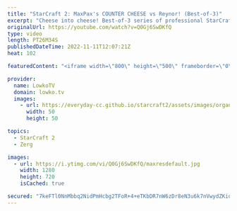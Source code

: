 ```yaml
---
title: "StarCraft 2: MaxPax's COUNTER CHEESE vs Reynor! (Best-of-3)"
excerpt: "Cheese into cheese! Best-of-3 series of professional StarCraft 2 between Reynor and MaxPax. This series was recently played during the Champion's Cup tournament and features a lot of unconventional build orders.  Support my work on Patreon: https://www.patreon.com/lowkotv Become a YouTube member: https://lowko.tv/join"
originalUrl: https://youtube.com/watch?v=Q0Gj6SwDKfQ
type: video
length: PT26M34S
publishedDateTime: 2022-11-11T12:07:21Z
heat: 102

featuredContent: "<iframe width=\"800\" height=\"500\" frameborder=\"0\" src=\"https://www.youtube.com/embed/Q0Gj6SwDKfQ\" allow=\"accelerometer; autoplay; encrypted-media; gyroscope; picture-in-picture\" allowfullscreen></iframe>"

provider:
  name: LowkoTV
  domain: lowko.tv
  images:
    - url: https://everyday-cc.github.io/starcraft2/assets/images/organizations/lowko.tv-50x50.jpg
      width: 50
      height: 50

topics:
  - StarCraft 2
  - Zerg

images:
  - url: https://i.ytimg.com/vi/Q0Gj6SwDKfQ/maxresdefault.jpg
    width: 1280
    height: 720
    isCached: true

secured: "7keFTl0NnMbbq2NidPmHcbg2TFoR+4+eTKbDR7nW6zDr8eN3u6k7nVwydZKiqyXW8pjzQ4IEYdxAt2KjyCx5Fb4FIDoKdma734lHfLlmKV6hVlJQrH1BghRhKF9SEeddYAHPtcxs4KMZtuT//EBqzsYlFRLOzd9o+YskXWzCSCCUJIXf+8qobP2/D8ZBqSW6ClYs1ucMiwPhAJ4TTlIyVe/5/dSvrYCfAmSwg2/YBQBqDvjSJUqFzD8V7xtucC4S8H1b0PxdT64LM7XTHWzRwPU0gNB/hQzzxRq3joe85SJSGebxYuf33QThktdkiKuHkcmk8M5n84PbFhF/dMxnflyYBQsrmg8CtWkEcWBahvZ2mP/4J5+aEIILOKsccPusVWfy68i81ieEsg8lspi5eW6YfRe7I1Gcg5zk8UMOaR4=;Yxb+OY0EFKbYKFkqY5efwg=="
---
```


